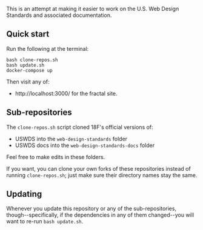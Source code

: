 This is an attempt at making it easier to work on the U.S. Web Design
Standards and associated documentation.

## Quick start

Run the following at the terminal:

```
bash clone-repos.sh
bash update.sh
docker-compose up
```

Then visit any of:

  * http://localhost:3000/ for the fractal site.

## Sub-repositories

The `clone-repos.sh` script cloned 18F's official versions of:

  * USWDS into the `web-design-standards` folder
  * USWDS docs into the `web-design-standards-docs` folder

Feel free to make edits in these folders.

If you want, you can clone your own forks of these repositories
instead of running `clone-repos.sh`; just make sure their directory
names stay the same.

## Updating

Whenever you update this repository or any of the sub-repositories,
though--specifically, if the dependencies in any of them changed--you will
want to re-run `bash update.sh`.
